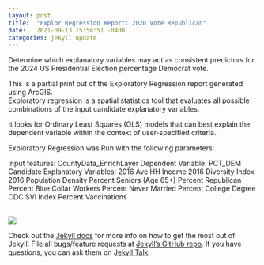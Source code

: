 ```yaml
---
layout: post
title:  "Explor Regression Report: 2020 Vote Republican"
date:   2021-09-13 15:58:51 -0400
categories: jekyll update
---
```

Determine which explanatory variables may act as consistent predictors for the 2024
US Presidential Election percentage Democrat vote.

This is a partial print out of the Exploratory Regression report generated using ArcGIS.  
Exploratory regression is a spatial statistics tool that evaluates all possible combinations
of the input candidate explanatory variables.  

It looks for Ordinary Least Squares (OLS) models that can best explain the dependent variable
within the context of user-specified criteria.

Exploratory Regression was Run with the following parameters:

Input features: CountyData_EnrichLayer
Dependent Variable: PCT_DEM
Candidate Explanatory Variables:
2016 Ave HH Income
2016 Diversity Index
2016 Population Density
Percent Seniors (Age 65+)
Percent Republican
Percent Blue Collar Workers
Percent Never Married
Percent College Degree
CDC SVI Index
Percent Vaccinations

<br>
<img src="/assets/ER_2020_PCT_Republican.png">
<br>

Check out the [Jekyll docs][jekyll-docs] for more info on how to get the most out of Jekyll. File all bugs/feature requests at [Jekyll’s GitHub repo][jekyll-gh]. If you have questions, you can ask them on [Jekyll Talk][jekyll-talk].

[jekyll-docs]: https://jekyllrb.com/docs/home
[jekyll-gh]:   https://github.com/jekyll/jekyll
[jekyll-talk]: https://talk.jekyllrb.com/
